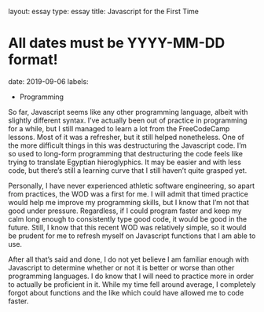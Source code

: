 layout: essay
type: essay
title: Javascript for the First Time
# All dates must be YYYY-MM-DD format!
date: 2019-09-06
labels:
  - Programming
  
  So far, Javascript seems like any other programming language, albeit with slightly different syntax. I’ve actually been out of practice in programming for a while, but I still managed to learn a lot from the FreeCodeCamp lessons. Most of it was a refresher, but it still helped nonetheless. One of the more difficult things in this was destructuring the Javascript code. I’m so used to long-form programming that destructuring the code feels like trying to translate Egyptian hieroglyphics. It may be easier and with less code, but there’s still a learning curve that I still haven’t quite grasped yet.
 
 Personally, I have never experienced athletic software engineering, so apart from practices, the WOD was a first for me. I will admit that timed practice would help me improve my programming skills, but I know that I’m not that good under pressure. Regardless, if I could program faster and keep my calm long enough to consistently type good code, it would be good in the future. Still, I know that this recent WOD was relatively simple, so it would be prudent for me to refresh myself on Javascript functions that I am able to use.

  After all that’s said and done, I do not yet believe I am familiar enough with Javascript to determine whether or not it is better or worse than other programming languages. I do know that I will need to practice more in order to actually be proficient in it. While my time fell around average, I completely forgot about functions and the like which could have allowed me to code faster.


  
  
